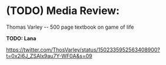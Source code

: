 # (TODO) Media Review:

Thomas Varley -- 500 page textbook on game of life

**TODO: Lana**

https://twitter.com/ThosVarley/status/1502335952563408900?t=0x2i6J_ZSAlx9au7Y-WF0A&s=09
